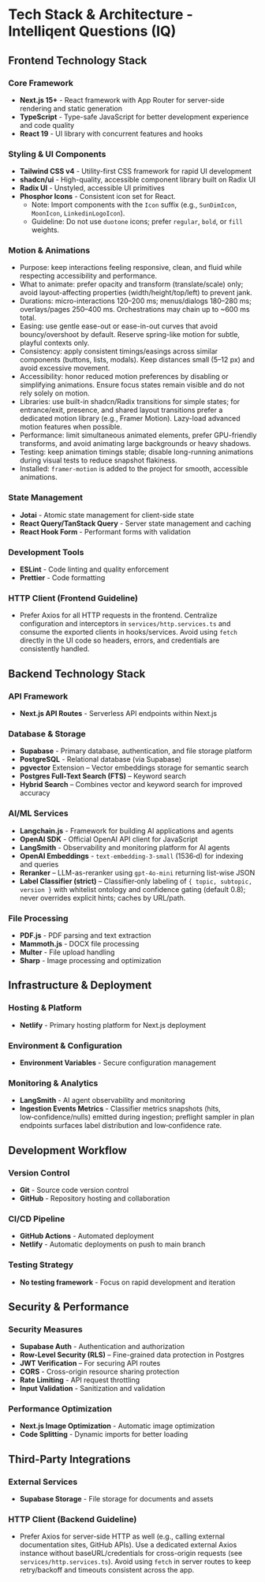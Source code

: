 # Tech Stack & Architecture - Intelliqent Questions (IQ)

## Frontend Technology Stack

### Core Framework

- **Next.js 15+** - React framework with App Router for server-side rendering and static generation
- **TypeScript** - Type-safe JavaScript for better development experience and code quality
- **React 19** - UI library with concurrent features and hooks

### Styling & UI Components

- **Tailwind CSS v4** - Utility-first CSS framework for rapid UI development
- **shadcn/ui** - High-quality, accessible component library built on Radix UI
- **Radix UI** - Unstyled, accessible UI primitives
- **Phosphor Icons** - Consistent icon set for React.
  - Note: Import components with the `Icon` suffix (e.g., `SunDimIcon`, `MoonIcon`, `LinkedinLogoIcon`).
  - Guideline: Do not use `duotone` icons; prefer `regular`, `bold`, or `fill` weights.

### Motion & Animations

- Purpose: keep interactions feeling responsive, clean, and fluid while respecting accessibility and performance.
- What to animate: prefer opacity and transform (translate/scale) only; avoid layout-affecting properties (width/height/top/left) to prevent jank.
- Durations: micro-interactions 120–200 ms; menus/dialogs 180–280 ms; overlays/pages 250–400 ms. Orchestrations may chain up to ~600 ms total.
- Easing: use gentle ease-out or ease-in-out curves that avoid bouncy/overshoot by default. Reserve spring-like motion for subtle, playful contexts only.
- Consistency: apply consistent timings/easings across similar components (buttons, lists, modals). Keep distances small (5–12 px) and avoid excessive movement.
- Accessibility: honor reduced motion preferences by disabling or simplifying animations. Ensure focus states remain visible and do not rely solely on motion.
- Libraries: use built-in shadcn/Radix transitions for simple states; for entrance/exit, presence, and shared layout transitions prefer a dedicated motion library (e.g., Framer Motion). Lazy-load advanced motion features when possible.
- Performance: limit simultaneous animated elements, prefer GPU-friendly transforms, and avoid animating large backgrounds or heavy shadows.
- Testing: keep animation timings stable; disable long-running animations during visual tests to reduce snapshot flakiness.
- Installed: `framer-motion` is added to the project for smooth, accessible animations.

### State Management

- **Jotai** - Atomic state management for client-side state
- **React Query/TanStack Query** - Server state management and caching
- **React Hook Form** - Performant forms with validation

### Development Tools

- **ESLint** - Code linting and quality enforcement
- **Prettier** - Code formatting

### HTTP Client (Frontend Guideline)

- Prefer Axios for all HTTP requests in the frontend. Centralize configuration and interceptors in `services/http.services.ts` and consume the exported clients in hooks/services. Avoid using `fetch` directly in the UI code so headers, errors, and credentials are consistently handled.

## Backend Technology Stack

### API Framework

- **Next.js API Routes** - Serverless API endpoints within Next.js

### Database & Storage

- **Supabase** - Primary database, authentication, and file storage platform
- **PostgreSQL** - Relational database (via Supabase)
- **pgvector** Extension – Vector embeddings storage for semantic search
- **Postgres Full-Text Search (FTS)** – Keyword search
- **Hybrid Search** – Combines vector and keyword search for improved accuracy

### AI/ML Services

- **Langchain.js** - Framework for building AI applications and agents
- **OpenAI SDK** - Official OpenAI API client for JavaScript
- **LangSmith** - Observability and monitoring platform for AI agents
- **OpenAI Embeddings** - `text-embedding-3-small` (1536‑d) for indexing and queries
- **Reranker** – LLM-as-reranker using `gpt-4o-mini` returning list-wise JSON
- **Label Classifier (strict)** – Classifier‑only labeling of `{ topic, subtopic, version }` with whitelist ontology and confidence gating (default 0.8); never overrides explicit hints; caches by URL/path.

### File Processing

- **PDF.js** - PDF parsing and text extraction
- **Mammoth.js** - DOCX file processing
- **Multer** - File upload handling
- **Sharp** - Image processing and optimization

## Infrastructure & Deployment

### Hosting & Platform

- **Netlify** - Primary hosting platform for Next.js deployment

### Environment & Configuration

- **Environment Variables** - Secure configuration management

### Monitoring & Analytics

- **LangSmith** - AI agent observability and monitoring
- **Ingestion Events Metrics** - Classifier metrics snapshots (hits, low‑confidence/nulls) emitted during ingestion; preflight sampler in plan endpoints surfaces label distribution and low‑confidence rate.

## Development Workflow

### Version Control

- **Git** - Source code version control
- **GitHub** - Repository hosting and collaboration

### CI/CD Pipeline

- **GitHub Actions** - Automated deployment
- **Netlify** - Automatic deployments on push to main branch

### Testing Strategy

- **No testing framework** - Focus on rapid development and iteration

## Security & Performance

### Security Measures

- **Supabase Auth** - Authentication and authorization
- **Row-Level Security (RLS)** – Fine-grained data protection in Postgres
- **JWT Verification** – For securing API routes
- **CORS** - Cross-origin resource sharing protection
- **Rate Limiting** - API request throttling
- **Input Validation** - Sanitization and validation

### Performance Optimization

- **Next.js Image Optimization** - Automatic image optimization
- **Code Splitting** - Dynamic imports for better loading

## Third-Party Integrations

### External Services

- **Supabase Storage** - File storage for documents and assets

### HTTP Client (Backend Guideline)

- Prefer Axios for server-side HTTP as well (e.g., calling external documentation sites, GitHub APIs). Use a dedicated external Axios instance without baseURL/credentials for cross-origin requests (see `services/http.services.ts`). Avoid using `fetch` in server routes to keep retry/backoff and timeouts consistent across the app.

